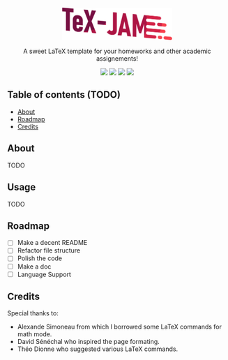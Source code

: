 <p align="center">
<img src="./logo.png" width=50% height=50% />
</p>
<p align="center">
A sweet LaTeX template for your homeworks and other academic assignements!
</p>
<p align="center">
    <img src="https://img.shields.io/badge/latex-%23008080.svg?style=for-the-badge&logo=latex&logoColor=white" />
    <img src="https://img.shields.io/badge/Overleaf-47A141?style=for-the-badge&logo=Overleaf&logoColor=white" /> 
    <img src="https://img.shields.io/github/v/release/LJerome94/Canevas-LaTeX?color=red&style=for-the-badge" />
    <img src="https://img.shields.io/github/license/Ljerome94/Canevas-LaTeX?color=orange&style=for-the-badge" />
  </p>
  
## Table of contents (TODO)
- [About](##About)
- [Roadmap](##Roadmap)
- [Credits](##Credits)

## About
TODO

## Usage
TODO

## Roadmap
- [ ] Make a decent README
- [ ] Refactor file structure
- [ ] Polish the code
- [ ] Make a doc
- [ ] Language Support

## Credits
Special thanks to:
- Alexande Simoneau from which I borrowed some LaTeX commands for math mode.
- David Sénéchal who inspired the page formating.
- Théo Dionne who suggested various LaTeX commands.
